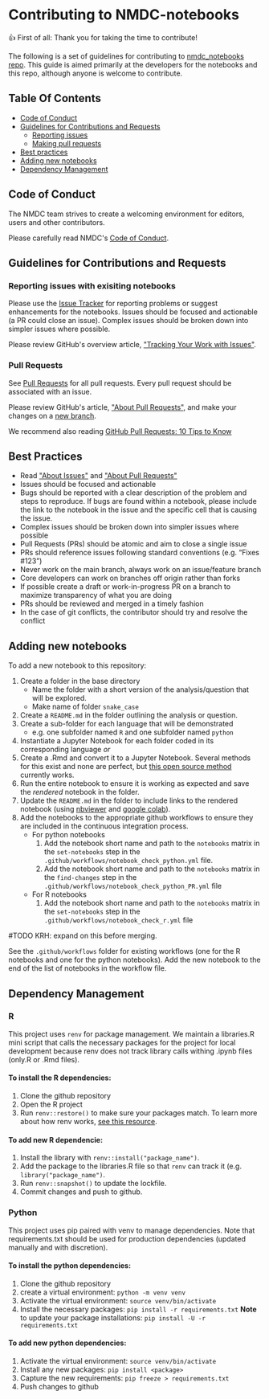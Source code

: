 # Contributing to NMDC-notebooks

:+1: First of all: Thank you for taking the time to contribute!

The following is a set of guidelines for contributing to [nmdc_notebooks repo](https://github.com/microbiomedata/nmdc_notebooks). This guide
is aimed primarily at the developers for the notebooks and this repo, although anyone is welcome
to contribute.

## Table Of Contents

- [Code of Conduct](#code-of-conduct)
- [Guidelines for Contributions and Requests](#contributions)
    * [Reporting issues](#reporting-issues)
    * [Making pull requests](#pull-requests)
- [Best practices](#best-practices)
- [Adding new notebooks](#adding-new-notebooks)
- [Dependency Management](#dependency-management)

<a id="code-of-conduct"></a>

## Code of Conduct

The NMDC team strives to create a
welcoming environment for editors, users and other contributors.

Please carefully read NMDC's [Code of Conduct](https://github.com/microbiomedata/nmdc-schema/blob/main/CODE_OF_CONDUCT.md).

<a id="contributions"></a>

## Guidelines for Contributions and Requests

<a id="reporting-issues"></a>

### Reporting issues with exisiting notebooks

Please use the [Issue Tracker](https://github.com/microbiomedata/nmdc_notebooks/issues/) for reporting problems or suggest enhancements for the notebooks. Issues should be focused and actionable (a PR could close an issue). Complex issues should be broken down into simpler issues where possible.

Please review GitHub's overview article,
["Tracking Your Work with Issues"][about-issues].

### Pull Requests

See [Pull Requests](https://github.com/microbiomedata/nmdc-schema/pulls/) for all pull requests. Every pull request should be associated with an issue.

Please review GitHub's article, ["About Pull Requests"][about-pulls],
and make your changes on a [new branch][about-branches].

We recommend also reading [GitHub Pull Requests: 10 Tips to Know](https://blog.mergify.com/github-pull-requests-10-tips-to-know/)

## Best Practices

<a id="best-practices"></a>

- Read ["About Issues"][about-issues] and ["About Pull Requests"][about-pulls]
- Issues should be focused and actionable
- Bugs should be reported with a clear description of the problem and steps to reproduce.  If bugs are found within a notebook, please include the link to the notebook in the issue and the specific cell that is causing the issue.
- Complex issues should be broken down into simpler issues where possible
- Pull Requests (PRs) should be atomic and aim to close a single issue
- PRs should reference issues following standard conventions (e.g. “Fixes #123”)
- Never work on the main branch, always work on an issue/feature branch
- Core developers can work on branches off origin rather than forks
- If possible create a draft or work-in-progress PR on a branch to maximize transparency of what you are doing
- PRs should be reviewed and merged in a timely fashion
- In the case of git conflicts, the contributor should try and resolve the conflict


[about-branches]: https://docs.github.com/en/pull-requests/collaborating-with-pull-requests/proposing-changes-to-your-work-with-pull-requests/about-branches
[about-issues]: https://docs.github.com/en/issues/tracking-your-work-with-issues/about-issues
[about-pulls]: https://docs.github.com/en/pull-requests/collaborating-with-pull-requests/proposing-changes-to-your-work-with-pull-requests/about-pull-requests

## Adding new notebooks

<a id="adding-new-notebooks"></a>

To add a new notebook to this repository:

1.  Create a folder in the base directory 
    - Name the folder with a short version of the analysis/question that will be explored.
    - Make name of folder `snake_case`
2. Create a `README.md` in the folder outlining the analysis or question.
3. Create a sub-folder for each language that will be demonstrated
    - e.g. one subfolder named `R` and one subfolder named `python`
4. Instantiate a Jupyter Notebook for each folder coded in its corresponding language
_or_
4. Create a .Rmd and convert it to a Jupyter Notebook. Several methods for this exist and none are perfect, but [this open source method](https://github.com/mkearney/rmd2jupyter) currently works.
5. Run the entire notebook to ensure it is working as expected and save the *rendered* notebook in the folder.
6. Update the `README.md` in the folder to include links to the rendered notebook (using [nbviewer](https://nbviewer.org/) and [google colab](https://colab.research.google.com/)).
7. Add the notebooks to the appropriate github workflows to ensure they are included in the continuous integration process.
    - For python notebooks
        1. Add the notebook short name and path to the `notebooks` matrix in the `set-notebooks` step in the `.github/workflows/notebook_check_python.yml` file.
        2. Add the notebook short name and path to the `notebooks` matrix in the `find-changes` step in the `.github/workflows/notebook_check_python_PR.yml` file
    - For R notebooks
        1. Add the notebook short name and path to the `notebooks` matrix in the `set-notebooks` step in the `.github/workflows/notebook_check_r.yml` file

#TODO KRH: expand on this before merging.

See the `.github/workflows` folder for existing workflows (one for the R notebooks and one for the python notebooks). Add the new notebook to the end of the list of notebooks in the workflow file.


## Dependency Management

<a id="dependency-management"></a>

### R

This project uses `renv` for package management. We maintain a libraries.R mini script that calls the necessary packages for the project for local development because renv does not track library calls withing .ipynb files (only.R or .Rmd files). 

#### To install the R dependencies:

1. Clone the github repository
2. Open the R project
3. Run `renv::restore()` to make sure your packages match. To learn more about how renv works, [see this resource](https://rstudio.github.io/renv/articles/renv.html).

#### To add new R dependencie:

1. Install the library with `renv::install("package_name")`. 
2. Add the package to the libraries.R file so that `renv` can track it (e.g. `library("package_name")`.
3. Run `renv::snapshot()` to update the lockfile.
4. Commit changes and push to github.

### Python

This project uses pip paired with venv to manage dependencies. Note that requirements.txt should be used for production dependencies (updated manually and with discretion).

#### To install the python dependencies:

1. Clone the github repository
2. create a virtual environment:
    `python -m venv venv`
3. Activate the virtual environment:
    `source venv/bin/activate`
4. Install the necessary packages:
    `pip install -r requirements.txt`
    **Note** to update your package installations:
        `pip install -U -r requirements.txt`

#### To add new python dependencies:

1. Activate the virtual environment:
    `source venv/bin/activate`
2. Install any new packages:
    `pip install <package>`
3. Capture the new requirements:
    `pip freeze > requirements.txt`
4. Push changes to github
